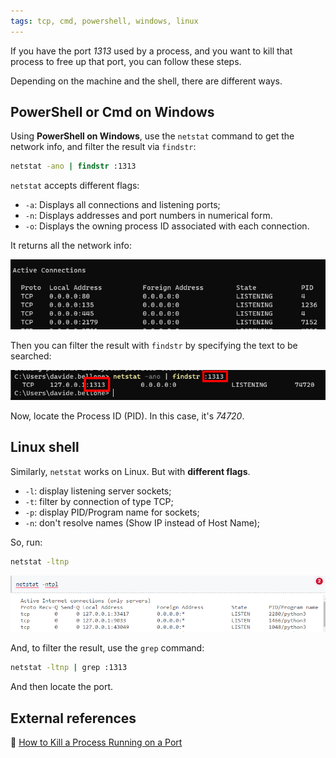 ```yaml
---
tags: tcp, cmd, powershell, windows, linux
---
```


If you have the port _1313_ used by a process, and you want to kill that process to free up that port, you can follow these steps.

Depending on the machine and the shell, there are different ways.

## PowerShell or Cmd on Windows

Using **PowerShell on Windows**, use the `netstat` command to get the network info, and filter the result via `findstr`:

```cmd
netstat -ano | findstr :1313
```

`netstat` accepts different flags:

- `-a`: Displays all connections and listening ports;
- `-n`: Displays addresses and port numbers in numerical form.
- `-o`: Displays the owning process ID associated with each connection.

It returns all the network info:

![Netstat shows info about the network connections](./netstat-powershell.png)

Then you can filter the result with `findstr` by specifying the text to be searched:

![Findstr can be used to filter cmd results](./netstat-filtered.png)

Now, locate the Process ID (PID). In this case, it's _74720_.

## Linux shell

Similarly, `netstat` works on Linux. But with **different flags**.

- `-l`: display listening server sockets;
- `-t`: filter by connection of type TCP;
- `-p`: display PID/Program name for sockets;
- `-n`: don't resolve names (Show IP instead of Host Name);

So, run:

```cmd
netstat -ltnp
```

![Netstat on Linux](./netstat-linux.png)

And, to filter the result, use the `grep` command:

```cmd
netstat -ltnp | grep :1313
```

And then locate the port.

## External references

🔗 [How to Kill a Process Running on a Port](https://dev.to/smpnjn/how-to-kill-a-process-running-on-a-port-3pdf)
